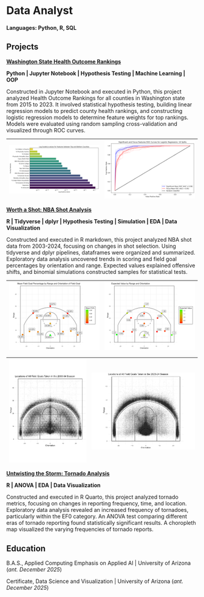 # Data Analyst

#### Languages: Python, R, SQL

## Projects
**[Washington State Health Outcome Rankings](https://github.com/EScotCarpenter/washington-state-health-outcomes)**

**Python \| Jupyter Notebook \| Hypothesis Testing \| Machine Learning \| OOP**

Constructed in Jupyter Notebook and executed in Python, this project analyzed Health Outcome Rankings for all counties in Washington state from 2015 to 2023. It involved statistical hypothesis testing, building linear regression models to predict county health rankings, and constructing logistic regression models to determine feature weights for top rankings. Models were evaluated using random sampling cross-validation and visualized through ROC curves.

| ![pVals](images/pvals.png) | ![Evals](images/ROC.png) |
|----------------------------------------------|----------------------------------------------|

**[Worth a Shot: NBA Shot Analysis](https://github.com/EScotCarpenter/worth-a-shot-NBA-shot-analysis)**

**R \| Tidyverse \| dplyr \| Hypothesis Testing \| Simulation \| EDA \| Data Visualization**

Constructed and executed in R markdown, this project analyzed NBA shot data from 2003-2024, focusing on changes in shot selection. Using tidyverse and dplyr pipelines, dataframes were organized and summarized. Exploratory data analysis uncovered trends in scoring and field goal percentages by orientation and range. Expected values explained offensive shifts, and binomial simulations constructed samples for statistical tests.

| ![FG](images/CourtFG.png) | ![Evals](images/CourtEvals.png) |
|----------------------------------------------|----------------------------------------------|

| ![scatter03](images/Scatter2003-04.png) | ![scatter24](images/Scatter2023-24.png) |
|----------------------------------------------|----------------------------------------------|

**[Untwisting the Storm: Tornado Analysis](https://github.com/EScotCarpenter/untwisting-the-storm-tornado-analysis)**

**R \| ANOVA \| EDA \| Data Visualization**

Constructed and executed in R Quarto, this project analyzed tornado metrics, focusing on changes in reporting frequency, time, and location. Exploratory data analysis revealed an increased frequency of tornadoes, particularly within the EF0 category. An ANOVA test comparing different eras of tornado reporting found statistically significant results. A choropleth map visualized the varying frequencies of tornado reports.

## Education
  
  B.A.S., Applied Computing Emphasis on Applied AI | University of Arizona (_ant. December 2025_)
  
  Certificate, Data Science and Visualization | University of Arizona (_ant. December 2025_)
